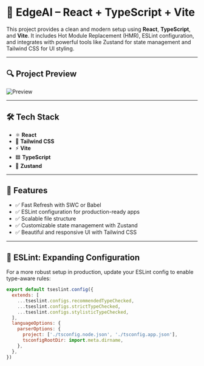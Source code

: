 # 🚀 EdgeAI – React + TypeScript + Vite

This project provides a clean and modern setup using **React**, **TypeScript**, and **Vite**. It includes Hot Module Replacement (HMR), ESLint configuration, and integrates with powerful tools like Zustand for state management and Tailwind CSS for UI styling.

---

## 🔍 Project Preview

![Preview](./assets/preview.png)

---

## 🛠️ Tech Stack

- ⚛️ **React**
- 💨 **Tailwind CSS**
- ⚡ **Vite**
- 🟦 **TypeScript**
- 🧠 **Zustand**

---

## 🧩 Features

- ✅ Fast Refresh with SWC or Babel
- ✅ ESLint configuration for production-ready apps
- ✅ Scalable file structure
- ✅ Customizable state management with Zustand
- ✅ Beautiful and responsive UI with Tailwind CSS

---

## 🔧 ESLint: Expanding Configuration

For a more robust setup in production, update your ESLint config to enable type-aware rules:

```js
export default tseslint.config({
  extends: [
    ...tseslint.configs.recommendedTypeChecked,
    ...tseslint.configs.strictTypeChecked,
    ...tseslint.configs.stylisticTypeChecked,
  ],
  languageOptions: {
    parserOptions: {
      project: ['./tsconfig.node.json', './tsconfig.app.json'],
      tsconfigRootDir: import.meta.dirname,
    },
  },
})
